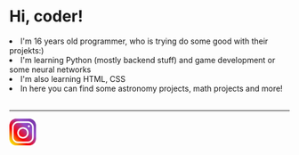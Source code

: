 <h1>Hi, coder!</h1>

<li>I'm 16 years old programmer, who is trying do some good with their projekts:)</li>
<li>I'm learning Python (mostly backend stuff) and game development or some neural networks</li>
<li>I'm also learning HTML, CSS</li>

<li> In here you can find some astronomy projects, math projects and more!</li> 
<br>
<hr>
<a style="text-align:center;"; href="https://www.instagram.com/cyberft3/">
   <img src="https://github.com/Cyberft-pdf/images/blob/main/Instagram-Icon.png" alt="HTML tutorial" style="width:48px;height:48px;">
</a>
<br>

<!--

I’m currently working on ...
- 🌱 I’m currently learning ...
- 👯 I’m looking to collaborate on ...
- 🤔 I’m looking for help with ...
- 💬 Ask me about ...
- 📫 How to reach me: ...
- 😄 Pronouns: ...
- ⚡ Fun fact: ...
-->
